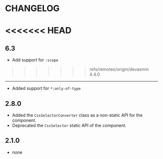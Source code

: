 CHANGELOG
=========

<<<<<<< HEAD
=======
6.3
-----

 * Add support for `:scope`

>>>>>>> refs/remotes/origin/devasmin
4.4.0
-----

 * Added support for `*:only-of-type`

2.8.0
-----

 * Added the `CssSelectorConverter` class as a non-static API for the component.
 * Deprecated the `CssSelector` static API of the component.

2.1.0
-----

 * none
